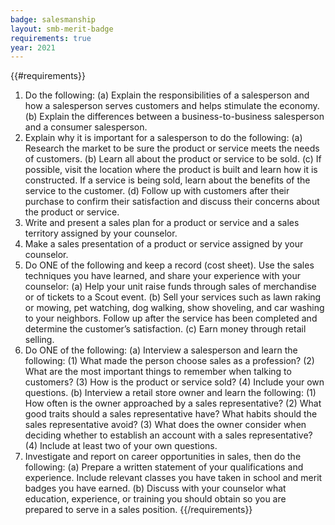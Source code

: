 ```yaml
---
badge: salesmanship
layout: smb-merit-badge
requirements: true
year: 2021
---
```


{{#requirements}}
1. Do the following:
    (a) Explain the responsibilities of a salesperson and how a salesperson serves customers and helps stimulate the economy.
    (b) Explain the differences between a business-to-business salesperson and a consumer salesperson.
2. Explain why it is important for a salesperson to do the following:
    (a) Research the market to be sure the product or service meets the needs of customers.
    (b) Learn all about the product or service to be sold.
    (c) If possible, visit the location where the product is built and learn how it is constructed. If a service is being sold, learn about the benefits of the service to the customer.
    (d) Follow up with customers after their purchase to confirm their satisfaction and discuss their concerns about the product or service.
3. Write and present a sales plan for a product or service and a sales territory assigned by your counselor.
4. Make a sales presentation of a product or service assigned by your counselor.
5. Do ONE of the following and keep a record (cost sheet). Use the sales techniques you have learned, and share your experience with your counselor:
    (a) Help your unit raise funds through sales of merchandise or of tickets to a Scout event.
    (b) Sell your services such as lawn raking or mowing, pet watching, dog walking, show shoveling, and car washing to your neighbors. Follow up after the service has been completed and determine the customer’s satisfaction.
    (c) Earn money through retail selling.
6. Do ONE of the following:
    (a) Interview a salesperson and learn the following:
        (1) What made the person choose sales as a profession?
        (2) What are the most important things to remember when talking to customers?
        (3) How is the product or service sold?
        (4) Include your own questions.
    (b) Interview a retail store owner and learn the following:
        (1) How often is the owner approached by a sales representative?
        (2) What good traits should a sales representative have? What habits should the sales representative avoid?
        (3) What does the owner consider when deciding whether to establish an account with a sales representative?
        (4) Include at least two of your own questions.
7. Investigate and report on career opportunities in sales, then do the following:
    (a) Prepare a written statement of your qualifications and experience. Include relevant classes you have taken in school and merit badges you have earned.
    (b) Discuss with your counselor what education, experience, or training you should obtain so you are prepared to serve in a sales position.
{{/requirements}}
